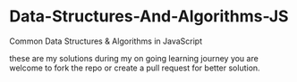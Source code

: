 # Data-Structures-And-Algorithms-JS

Common Data Structures &amp; Algorithms in JavaScript

these are my solutions during my on going learning journey you are welcome to fork the repo or create a pull request for better solution.
